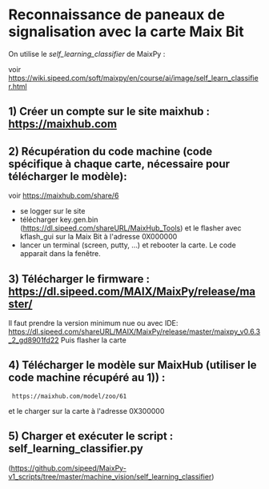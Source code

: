 # Reconnaissance de paneaux de signalisation avec la carte Maix Bit

On utilise le _self_learning_classifier_ de MaixPy : 

voir https://wiki.sipeed.com/soft/maixpy/en/course/ai/image/self_learn_classifier.html

## 1) Créer un compte sur le site maixhub : https://maixhub.com

## 2) Récupération du code machine (code spécifique à chaque carte, nécessaire pour télécharger le modèle):
   
   voir https://maixhub.com/share/6
   - se logger sur le site
   - télécharger key.gen.bin (https://dl.sipeed.com/shareURL/MaixHub_Tools) et le flasher avec 
     kflash_gui sur la Maix Bit à l'adresse 0X000000
   - lancer un terminal (screen, putty, …) et rebooter la carte. Le code apparait dans la fenêtre.

## 3) Télécharger le firmware : https://dl.sipeed.com/MAIX/MaixPy/release/master/
   
   Il faut prendre la version minimum nue ou avec IDE:
      https://dl.sipeed.com/shareURL/MAIX/MaixPy/release/master/maixpy_v0.6.3_2_gd8901fd22
   Puis flasher la carte

## 4) Télécharger le modèle sur MaixHub (utiliser le code machine récupéré au 1)) :
     
     https://maixhub.com/model/zoo/61
   et le charger sur la carte à l'adresse 0X300000

## 5) Charger et exécuter le script : self_learning_classifier.py
   
   (https://github.com/sipeed/MaixPy-v1_scripts/tree/master/machine_vision/self_learning_classifier)
  

